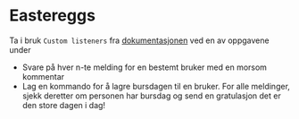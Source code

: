 # Eastereggs

Ta i bruk `Custom listeners` fra [dokumentasjonen](https://hubot.github.com/docs/scripting/) ved en av oppgavene under
  - Svare på hver n-te melding for en bestemt bruker med en morsom kommentar
  - Lag en kommando for å lagre bursdagen til en bruker. For alle meldinger, sjekk deretter om personen har bursdag og send en gratulasjon det er den store dagen i dag! 
